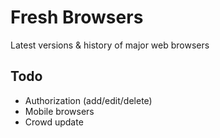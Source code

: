 Fresh Browsers
==============
Latest versions & history of major web browsers


Todo
----
* Authorization (add/edit/delete)
* Mobile browsers
* Crowd update
